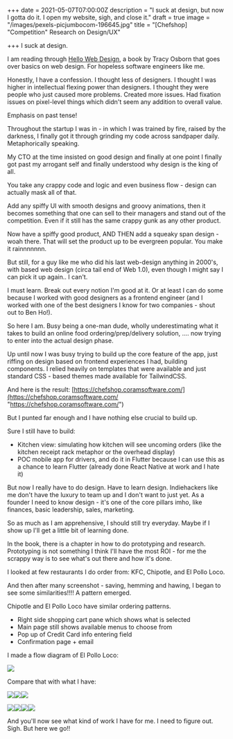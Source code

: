 +++
date = 2021-05-07T07:00:00Z
description = "I suck at design, but now I gotta do it. I open my website, sigh, and close it."
draft = true
image = "/images/pexels-picjumbocom-196645.jpg"
title = "[Chefshop] \"Competition\" Research on Design/UX"

+++
I suck at design.

I am reading through [Hello Web Design](https://hellowebbooks.com/learn-design/), a book by Tracy Osborn that goes over basics on web design. For hopeless software engineers like me.

Honestly, I have a confession. I thought less of designers. I thought I was higher in intellectual flexing power than designers. I thought they were people who just caused more problems. Created more issues. Had fixation issues on pixel-level things which didn't seem any addition to overall value.

Emphasis on past tense!

Throughout the startup I was in - in which I was trained by fire, raised by the darkness, I finally got it through grinding my code across sandpaper daily. Metaphorically speaking.

My CTO at the time insisted on good design and finally at one point I finally got past my arrogant self and finally understood why design is the king of all.

You take any crappy code and logic and even business flow - design can actually mask all of that.

Add any spiffy UI with smooth designs and groovy animations, then it becomes something that one can sell to their managers and stand out of the competition. Even if it still has the same crappy gunk as any other product.

Now have a spiffy good product, AND THEN add a squeaky span design - woah there. That will set the product up to be evergreen popular. You make it rainnnnnnn.

But still, for a guy like me who did his last web-design anything in 2000's, with <TABLE/> based web design (circa tail end of Web 1.0), even though I might say I can pick it up again.. I can't.

I must learn. Break out every notion I'm good at it. Or at least I can do some because I worked with good designers as a frontend engineer (and I worked with one of the best designers I know for two companies - shout out to Ben Ho!).

So here I am. Busy being a one-man dude, wholly underestimating what it takes to build an online food ordering/prep/delivery solution, .... now trying to enter into the actual design phase.

Up until now I was busy trying to build up the core feature of the app, just riffing on design based on frontend experiences I had, building components. I relied heavily on templates that were available and just standard CSS - based themes made available for TailwindCSS.

And here is the result: [https://chefshop.coramsoftware.com/](https://chefshop.coramsoftware.com/ "https://chefshop.coramsoftware.com/")

But I punted far enough and I have nothing else crucial to build up.

Sure I still have to build:

* Kitchen view: simulating how kitchen will see uncoming orders (like the kitchen receipt rack metaphor or the overhead display)
* POC mobile app for drivers, and do it in Flutter because I can use this as a chance to learn Flutter (already done React Native at work and I hate it)

But now I really have to do design. Have to learn design. Indiehackers like me don't have the luxury to team up and I don't want to just yet. As a founder I need to know design - it's one of the core pillars imho, like finances, basic leadership, sales, marketing.

So as much as I am apprehensive, I should still try everyday. Maybe if I show up I'll get a little bit of learning done.

In the book, there is a chapter in how to do prototyping and research. Prototyping is not something I think I'll have the most ROI - for me the scrappy way is to see what's out there and how it's done.

I looked at few restaurants I do order from: KFC, Chipotle, and El Pollo Loco.

And then after many screenshot - saving, hemming and hawing, I began to see some similarities!!!! A pattern emerged.

Chipotle and El Pollo Loco have similar ordering patterns.

* Right side shopping cart pane which shows what is selected
* Main page still shows available menus to choose from
* Pop up of Credit Card info entering field
* Confirmation page + email

I made a flow diagram of El Pollo Loco:

![](https://i.imgur.com/dSbmUb7.png)

Compare that with what I have:

![](https://i.imgur.com/fBUwnUn.png)![](https://i.imgur.com/2RHendL.png)![](https://i.imgur.com/J4w76tH.png)

![](https://i.imgur.com/fGbd6Mn_d.webp)![](https://i.imgur.com/J56XKJF_d.webp)![](https://i.imgur.com/6y4aWIb.png)![](https://i.imgur.com/wdJKGwI.png)

And you'll now see what kind of work I have for me. I need to figure out. Sigh. But here we go!!